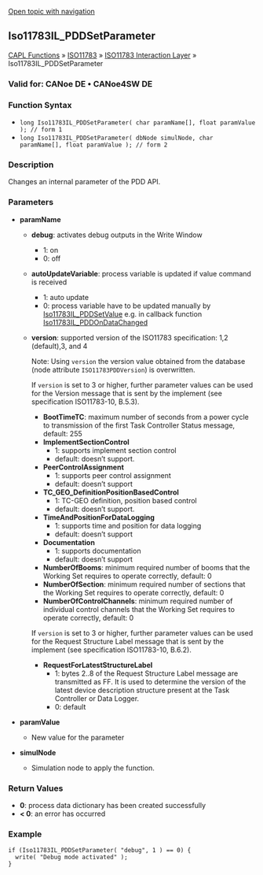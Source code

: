 [Open topic with navigation](../../../../../../CANoeDEFamily.htm#Topics/CAPLFunctions/ISO11783/ISOInteractionLayer/Functions/CAPLfunctionIso11783ILPDDSetParameter.md)

## Iso11783IL_PDDSetParameter

[CAPL Functions](../../../CAPLfunctions.md) » [ISO11783](../../CAPLfunctionsISO11783Overview.md) » [ISO11783 Interaction Layer](../CAPLfunctionsISOILOverview.md) » Iso11783IL_PDDSetParameter

### Valid for: CANoe DE • CANoe4SW DE

### Function Syntax

- `long Iso11783IL_PDDSetParameter( char paramName[], float paramValue ); // form 1`
- `long Iso11783IL_PDDSetParameter( dbNode simulNode, char paramName[], float paramValue ); // form 2`

### Description

Changes an internal parameter of the PDD API.

### Parameters

- **paramName**

  - **debug**: activates debug outputs in the Write Window
    - 1: on
    - 0: off

  - **autoUpdateVariable**: process variable is updated if value command is received
    - 1: auto update
    - 0: process variable have to be updated manually by [Iso11783IL_PDDSetValue](CAPLfunctionIso11783ILpddsetvalue.md) e.g. in callback function [Iso11783IL_PDDOnDataChanged](CAPLfunctionIso11783ILPDDOnDataChanged.md)

  - **version**: supported version of the ISO11783 specification: 1,2 (default),3, and 4

    Note: Using `version` the version value obtained from the database (node attribute `ISO11783PDDVersion`) is overwritten.

    If `version` is set to 3 or higher, further parameter values can be used for the Version message that is sent by the implement (see specification ISO11783-10, B.5.3).

    - **BootTimeTC**: maximum number of seconds from a power cycle to transmission of the first Task Controller Status message, default: 255
    - **ImplementSectionControl**
      - 1: supports implement section control
      - default: doesn’t support.
    - **PeerControlAssignment**
      - 1: supports peer control assignment
      - default: doesn’t support
    - **TC_GEO_DefinitionPositionBasedControl**
      - 1: TC-GEO definition, position based control
      - default: doesn’t support.
    - **TimeAndPositionForDataLogging**
      - 1: supports time and position for data logging
      - default: doesn’t support
    - **Documentation**
      - 1: supports documentation
      - default: doesn’t support
    - **NumberOfBooms**: minimum required number of booms that the Working Set requires to operate correctly, default: 0
    - **NumberOfSection**: minimum required number of sections that the Working Set requires to operate correctly, default: 0
    - **NumberOfControlChannels**: minimum required number of individual control channels that the Working Set requires to operate correctly, default: 0

    If `version` is set to 3 or higher, further parameter values can be used for the Request Structure Label message that is sent by the implement (see specification ISO11783-10, B.6.2).

    - **RequestForLatestStructureLabel**
      - 1: bytes 2..8 of the Request Structure Label message are transmitted as FF. It is used to determine the version of the latest device description structure present at the Task Controller or Data Logger.
      - 0: default

- **paramValue**

  - New value for the parameter

- **simulNode**

  - Simulation node to apply the function.

### Return Values

- **0**: process data dictionary has been created successfully
- **< 0**: an error has occurred

### Example

```plaintext
if (Iso11783IL_PDDSetParameter( "debug", 1 ) == 0) {
  write( "Debug mode activated" );
}
```
